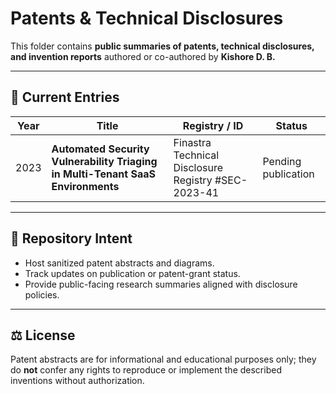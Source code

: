 # Patents & Technical Disclosures

This folder contains **public summaries of patents, technical disclosures, and invention reports** authored or co-authored by **Kishore D. B.**

---

## 🧠 Current Entries

| Year | Title | Registry / ID | Status |
|------|--------|----------------|---------|
| 2023 | **Automated Security Vulnerability Triaging in Multi-Tenant SaaS Environments** | Finastra Technical Disclosure Registry #SEC-2023-41 | Pending publication |

---

## 📑 Repository Intent
- Host sanitized patent abstracts and diagrams.
- Track updates on publication or patent-grant status.
- Provide public-facing research summaries aligned with disclosure policies.

---

## ⚖️ License
Patent abstracts are for informational and educational purposes only; they do **not** confer any rights to reproduce or implement the described inventions without authorization.

